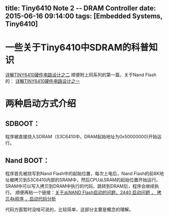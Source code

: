 title: Tiny6410 Note 2 -- DRAM Controller
date: 2015-06-16 09:14:00
tags: [Embedded Systems, Tiny6410]
---

# 一些关于Tiny6410中SDRAM的科普知识
[详解TINY6410硬件电路设计之二](http://www.eepw.com.cn/article/268241.htm)
顺便附上同系列的第一篇，关于Nand Flash的：
[详解TINY6410硬件电路设计之一](http://www.eepw.com.cn/article/267639.htm)

# 两种启动方式介绍
## SDBOOT：
程序被直接烧入SDRAM（S3C6410中，DRAM起始地址为0x50000000)开始运行。
## Nand BOOT：
程序首先被烧写到Nand Flash中的起始位置，每次上电后，Nand Flash的前8K地址被拷贝到S3C6410内部的SRAM中，然后CPU从SRAM的起始位置开始运行。SRAM中可以写入拷贝到DRAM中执行的代码，跳转到DRAM后，程序会继续执行。
顺便再粘一个链接：[关于从NAND Flash启动的问题，2440 启动问题 ， 拷贝4k程序 ，启动代码分析](http://blog.csdn.net/lanmanck/article/details/4194016)

代码方面暂时没啥可说的，比较简单，这部分主要是概念的理解。
